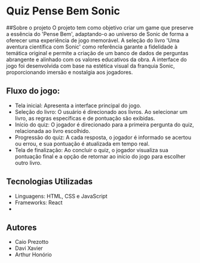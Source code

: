 # Quiz Pense Bem Sonic
##Sobre o projeto
O projeto tem como objetivo criar um game que preserve a essência do 'Pense Bem', adaptando-o ao universo de Sonic de forma a oferecer uma experiência de jogo memorável. A seleção do livro 'Uma aventura científica com Sonic' como referência garante a fidelidade à temática original e permite a criação de um banco de dados de perguntas abrangente e alinhado com os valores educativos da obra. A interface do jogo foi desenvolvida com base na estética visual da franquia Sonic, proporcionando imersão e nostalgia aos jogadores.

## Fluxo do jogo:
- Tela inicial: Apresenta a interface principal do jogo.
- Seleção do livro: O usuário é direcionado aos livros. Ao selecionar um livro, as regras específicas e de pontuação são exibidas.
- Início do quiz: O jogador é direcionado para a primeira pergunta do quiz, relacionada ao livro escolhido.
- Progressão do quiz: A cada resposta, o jogador é informado se acertou ou errou, e sua pontuação é atualizada em tempo real.
- Tela de finalização: Ao concluir o quiz, o jogador visualiza sua pontuação final e a opção de retornar ao início do jogo para escolher outro livro.


## Tecnologias Utilizadas
* Linguagens: HTML, CSS e JavaScript
* Frameworks: React
* 
## Autores
* Caio Prezotto
* Davi Xavier
* Arthur Honório

